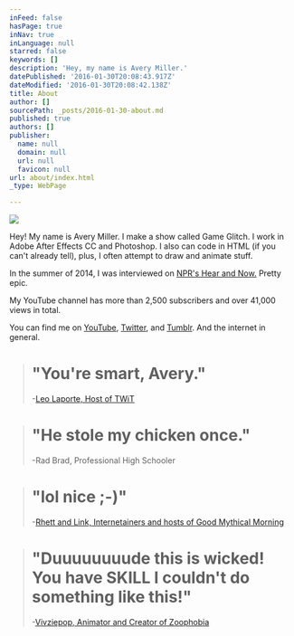 ```yaml
---
inFeed: false
hasPage: true
inNav: true
inLanguage: null
starred: false
keywords: []
description: 'Hey, my name is Avery Miller.'
datePublished: '2016-01-30T20:08:43.917Z'
dateModified: '2016-01-30T20:08:42.138Z'
title: About
author: []
sourcePath: _posts/2016-01-30-about.md
published: true
authors: []
publisher:
  name: null
  domain: null
  url: null
  favicon: null
url: about/index.html
_type: WebPage

---
```

![](https://the-grid-user-content.s3-us-west-2.amazonaws.com/826bbfe1-eee9-4caa-ac6a-e19e0a69357e.jpg)

Hey! My name is Avery Miller. I make a show called Game Glitch. I work in Adobe After Effects CC and Photoshop. I also can code in HTML (if you can't already tell), plus, I often attempt to draw and animate stuff.

In the summer of 2014, I was interviewed on [NPR's Hear and Now.][0] Pretty epic.

My YouTube channel has more than 2,500 subscribers and over 41,000 views in total.

You can find me on [YouTube][1], [Twitter][2], and [Tumblr][3]. And the internet in general.

> # "You're smart, Avery."
> 
> -[Leo Laporte, Host of TWiT][4]

> # "He stole my chicken once."
> 
> -Rad Brad, Professional High Schooler

> # "lol nice ;-)"
> 
> -[Rhett and Link, Internetainers and hosts of Good Mythical Morning][5]

> # "Duuuuuuuude this is wicked! You have SKILL I couldn't do something like this!"
> 
> -[Vivziepop, Animator and Creator of Zoophobia][6]



[0]: http://hereandnow.wbur.org/2014/08/13/avery-miller-bill-murray
[1]: http://www.youtube.com/averymrant
[2]: http://www.twitter.com/averybmiller
[3]: http://averyburnettmiller.tumblr.com/
[4]: https://www.youtube.com/watch?v=HkdwUH_3tsw
[5]: http://www.averymiller.org/2015/i-guess-rhett-really-is-a-time-traveler-rhettandlink-theres
[6]: https://www.youtube.com/watch?v=xOaXGJmwN48&lc=z13pjrapjlinjhel522khtjwesi1jr55q04 "A great animator at that!"